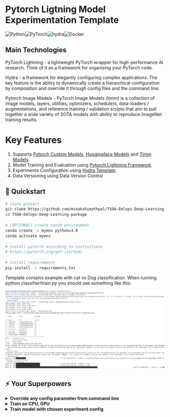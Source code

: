 # Pytorch Ligtning Model Experimentation Template

![Python](https://img.shields.io/badge/python-3670A0?style=for-the-badge&logo=python&logoColor=ffdd54)![PyTorch](https://img.shields.io/badge/PyTorch-%23EE4C2C.svg?style=for-the-badge&logo=PyTorch&logoColor=white)![hydra](https://img.shields.io/badge/Config-Hydra_1.3-89b8cd)![Docker](https://img.shields.io/badge/docker-%230db7ed.svg?style=for-the-badge&logo=docker&logoColor=white)

## Main Technologies
PyTorch Lightning - a lightweight PyTorch wrapper for high-performance AI research. Think of it as a framework for organizing your PyTorch code.

Hydra - a framework for elegantly configuring complex applications. The key feature is the ability to dynamically create a hierarchical configuration by composition and override it through config files and the command line.

Pytorch Image Models - PyTorch Image Models (timm) is a collection of image models, layers, utilities, optimizers, schedulers, data-loaders / augmentations, and reference training / validation scripts that aim to pull together a wide variety of SOTA models with ability to reproduce ImageNet training results.

# Key Features

1. Supports [Pytorch Custom Models](https://pytorch.org/vision/stable/models.html), [Huggingface Models](https://huggingface.co/models) and [Timm Models](https://github.com/huggingface/pytorch-image-models).
2. Model Training and Evaluation using [Pytorch Lightning Framework](https://lightning.ai/).
3. Experiments Configuration using [Hydra Template](https://hydra.cc/).
4. Data Versioning using Data Version Control

## 🚀  Quickstart

```bash
# clone project
git clone https://github.com/minakshimathpal/TSOA-Emlops-Deep-Learning-package
cd TSOA-Emlops-Deep-Learning-package

# [OPTIONAL] create conda environment
conda create -n myenv python=3.9
conda activate myenv

# install pytorch according to instructions
# https://pytorch.org/get-started/

# install requirements
pip install -r requirements.txt
```

Template contains example with cat vs Dog  classification.
When running python classifier/train.py you should see something like this:
<div align="center">

![](https://github.com/minakshimathpal/TSOA-Emlops-Deep-Learning-package/blob/main/artifacts/terminal.png)

</div>

## ⚡  Your Superpowers

<details>
<summary><b>Override any config parameter from command line</b></summary>

```bash
python train.py trainer.max_epochs=20 model.optimizer.lr=1e-4
```

> **Note**: You can also add new parameters with `+` sign.

```bash
python train.py +model.new_param="owo"
```

</details>

<details>
<summary><b>Train on CPU, GPU</b></summary>

```bash
# train on CPU
python classifier/train.py trainer=cpu

# train on 1 GPU
python classifier/train.py trainer=gpu

```
</details>

<details>
<summary><b>Train model with chosen experiment config</b></summary>

```bash
python classifier/train.py experiments=example
```
> **Note**: Experiment configs are placed in [configs/experiments/](configs/experiments/).
</details>